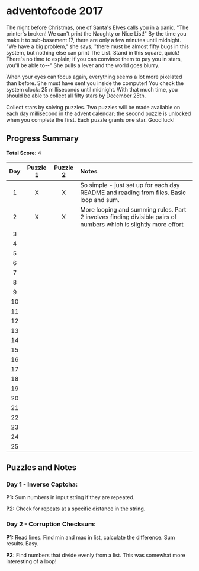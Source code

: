 # adventofcode 2017

The night before Christmas, one of Santa's Elves calls you in a panic. "The printer's broken! We can't print the Naughty or Nice List!" By the time you make it to sub-basement 17, there are only a few minutes until midnight. "We have a big problem," she says; "there must be almost fifty bugs in this system, but nothing else can print The List. Stand in this square, quick! There's no time to explain; if you can convince them to pay you in stars, you'll be able to--" She pulls a lever and the world goes blurry.

When your eyes can focus again, everything seems a lot more pixelated than before. She must have sent you inside the computer! You check the system clock: 25 milliseconds until midnight. With that much time, you should be able to collect all fifty stars by December 25th.

Collect stars by solving puzzles. Two puzzles will be made available on each day millisecond in the advent calendar; the second puzzle is unlocked when you complete the first. Each puzzle grants one star. Good luck!

## Progress Summary

**Total Score:** 4

| Day | Puzzle 1 | Puzzle 2 | Notes |
|:---:|:--------:|:--------:|:----- |
| 1 | X | X | So simple - just set up for each day README and reading from files. Basic loop and sum. |
| 2 | X | X | More looping and summing rules. Part 2 involves finding divisible pairs of numbers which is slightly more effort |
| 3 |  |  |  |
| 4 |  |  |  |
| 5 |  |  |  |
| 6 |  |  |  |
| 7 |  |  |  |
| 8 |  |  |  |
| 9 |  |  |  |
| 10 |  |  |  |
| 11 |  |  |  |
| 12 |  |  |  |
| 13 |  |  |  |
| 14 |  |  |  |
| 15 |  |  |  |
| 16 |  |  |  |
| 17 |  |  |  |
| 18 |  |  |  |
| 19 |  |  |  |
| 20 |  |  |  |
| 21 |  |  |  |
| 22 |  |  |  |
| 23 |  |  |  |
| 24 |  |  |  |
| 25 |  |  |  |

## Puzzles and Notes

### Day 1 - Inverse Captcha:

**P1:** Sum numbers in input string if they are repeated.

**P2:** Check for repeats at a specific distance in the string.

### Day 2 - Corruption Checksum:

**P1:** Read lines. Find min and max in list, calculate the difference. Sum results. Easy.

**P2:** Find numbers that divide evenly from a list. This was somewhat more interesting of a loop!
